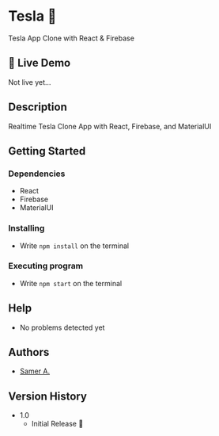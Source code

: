 # Tesla 🚀

Tesla App Clone with React & Firebase

## 🔴 Live Demo

Not live yet...

## Description

Realtime Tesla Clone App with React, Firebase, and MaterialUI

## Getting Started

### Dependencies

- React
- Firebase
- MaterialUI

### Installing

- Write `npm install` on the terminal

### Executing program

- Write `npm start` on the terminal

## Help

- No problems detected yet

## Authors

- [Samer A.](https://twitter.com/ssadawi__)

## Version History

- 1.0
  - Initial Release 🚀
